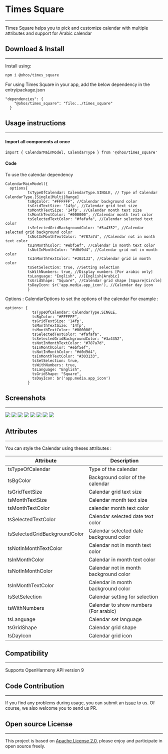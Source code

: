 # Times Square
****
Times Square helps you to pick and customize calendar with multiple attributes and support for Arabic calendar 
## Download & Install
****
Install using: 
```
npm i @ohos/times_square
```
For using Times Square in your app, add the below dependency in the entry/package.json  
```
"dependencies": {
    "@ohos/times_square": "file:../times_square"
  }
```

## Usage instructions
****
#### Import all components at once
```
import { CalendarMainModel, CalendarType } from '@ohos/times_square'
```

#### Code
To use the calendar dependency
```
CalendarMainModel({
  options{
          tsTypeOfCalendar: CalendarType.SINGLE, // Type of Calendar CalendarType.[Single|Multi|Range]
          tsBgColor: "#FFFFFF", //Calendar background color
          tsGridTextSize: '14fp', //Calendar grid text size
          tsMonthTextSize: '14fp', //Calendar month text size
          tsMonthTextColor: "#000000", //Calendar month text color
          tsSelectedTextColor: "#fafafa", //Calendar selected text color
          tsSelectedGridBackgroundColor: "#3a4352", //Calendar selected grid background color
          tsNotInMonthTextColor: "#787a7d", //Calendar not in month text color
          tsInMonthColor: "#ebf5ef", //Calendar in month text color
          tsNotInMonthColor: "#d0d9d4", //Calendar grid not in month color
          tsInMonthTextColor: "#303133", //Calendar grid in month color
          tsSetSelection: true, //Setting selection
          tsWithNumbers: true, //Display numbers [For arabic only]
          tsLanguage: "English", //[English|Arabic]
          tsGridShape: "Square", //Calendar grid shape [Square|Circle]
          tsDayIcon: $r('app.media.app_icon'), //Calendar day icon
          }
```
Options : CalendarOptions to set the options of the calendar
For example : 
```
options: {
            tsTypeOfCalendar: CalendarType.SINGLE,
            tsBgColor: "#FFFFFF",
            tsGridTextSize: '14fp',
            tsMonthTextSize: '14fp',
            tsMonthTextColor: "#000000",
            tsSelectedTextColor: "#fafafa",
            tsSelectedGridBackgroundColor: "#3a4352",
            tsNotInMonthTextColor: "#787a7d",
            tsInMonthColor: "#ebf5ef",
            tsNotInMonthColor: "#d0d9d4",
            tsInMonthTextColor: "#303133",
            tsSetSelection: true,
            tsWithNumbers: true,
            tsLanguage: "English",
            tsGridShape: "Square",
            tsDayIcon: $r('app.media.app_icon')
          }
```
## Screenshots
****
![](./Images/Single.png)
![](./Images/Multi.png)
![](./Images/Range.png)
![](./Images/Dialog.png)
![](./Images/Customized.png)
![](./Images/Arabic.png)
![](./Images/ArabicWithDigits.png)
![](./Images/CustomView.png)
## Attributes
****
You can style the Calendar  using theses attributes :

| Attribute | Description |
| -------- | ----------- |
|tsTypeOfCalendar|Type of the calendar|
|tsBgColor|Background color of the calendar|
|tsGridTextSize|Calendar grid text size|
|tsMonthTextSize|Calendar month text size|
|tsMonthTextColor|calendar month text color|
|tsSelectedTextColor|Calendar selected date text color|
|tsSelectedGridBackgroundColor|Calendar selected date background color|
|tsNotInMonthTextColor|Calendar not in month text color|
|tsInMonthColor|Calendar in month text color|
|tsNotInMonthColor|Calendar not in month background color|
|tsInMonthTextColor|Calendar in month background color|
|tsSetSelection|Calendar setting for selection|
|tsWithNumbers|Calendar to show numbers (For arabic)|
|tsLanguage|Calendar set language|
|tsGridShape|Calendar grid shape|
|tsDayIcon|Calendar grid icon|

## Compatibility
****
Supports OpenHarmony API version 9
## Code Contribution
****
If you find any problems during usage, you can submit an [issue](https://github.com/satvikshubham/times-square/issues) to us. Of course, we also welcome you to send us PR.
## Open source License
****
This project is based on [Apache License 2.0](./LICENSE), please enjoy and participate in open source freely.

